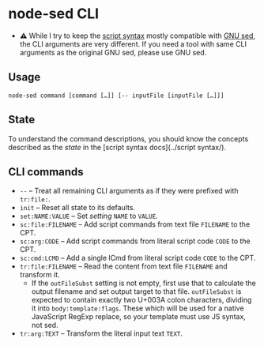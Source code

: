 ﻿
node-sed CLI
============

* __⚠__ While I try to keep the [script syntax](../script_syntax/)
  mostly compatible with [GNU sed](https://www.gnu.org/software/sed/),
  the CLI arguments are very different.
  If you need a tool with same CLI arguments as the original GNU sed,
  please use GNU sed.



Usage
-----

`node-sed command [command […]] [-- inputFile [inputFile […]]]`


State
-----

To understand the command descriptions, you should know the concepts
described as the _state_ in the [script syntax docs](../script syntax/).



CLI commands
------------

* `--` –
  Treat all remaining CLI arguments as if they were prefixed with `tr:file:`.
* `init` –
  Reset all state to its defaults.
* `set:NAME:VALUE` –
  Set _setting_ `NAME` to `VALUE`.
* `sc:file:FILENAME` –
  Add script commands from text file `FILENAME` to the CPT.
* `sc:arg:CODE` –
  Add script commands from literal script code `CODE` to the CPT.
* `sc:cmd:LCMD` –
  Add a single lCmd from literal script code `CODE` to the CPT.
* `tr:file:FILENAME` –
  Read the content from text file `FILENAME` and transform it.
  * If the `outFileSubst` setting is not empty, first use that to
    calculate the output filename and set output target to that file.
    `outFileSubst` is expected to contain exactly two U+003A colon characters,
    dividing it into `body:template:flags`.
    These which will be used for a native JavaScript RegExp replace,
    so your template must use JS syntax, not sed.
* `tr:arg:TEXT` –
  Transform the literal input text `TEXT`.


























<!-- scroll -->

